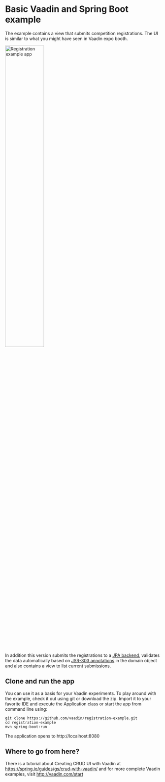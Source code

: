 # Basic Vaadin and Spring Boot example 

The example contains a view that submits competition registrations. The UI is similar to what you might have seen in Vaadin expo booth. 

<img src="https://raw.githubusercontent.com/vaadin/registration-example/master/screenshot.png" alt="Registration example app" title="Registration example app" width="50%">

In addition this version submits the registrations to a [JPA backend](https://docs.spring.io/spring-data/jpa/docs/current/reference/html/), validates the data automatically based on [JSR-303 annotations](https://beanvalidation.org/specification/) in the domain object and also contains a view to list current submissions.

## Clone and run the app

You can use it as a basis for your Vaadin experiments. To play around with the example, check it out using git or download the zip. Import it to your favorite IDE and execute the Application class or start the app from command line using: 

    git clone https://github.com/vaadin/registration-example.git
    cd registration-example
    mvn spring-boot:run

The application opens to http://localhost:8080

## Where to go from here? 

There is a tutorial about Creating CRUD UI with Vaadin at https://spring.io/guides/gs/crud-with-vaadin/
and for more complete Vaadin examples, visit http://vaadin.com/start 
